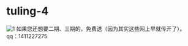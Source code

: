 # tuling-4
![1](https://user-images.githubusercontent.com/55968645/162117507-025e47fd-d8ff-4ca3-989e-3d8f239b141c.png)
如果您还想要二期、三期的，免费送（因为其实这些网上早就传开了）。  
qq：1411227275
